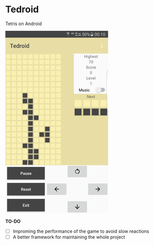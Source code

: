 # Tedroid #
Tetris on Android

<img src="https://raw.githubusercontent.com/DerekDick/Tedroid/master/screenshots/samsung_galaxy_s7_edge.png" width="320"></img>

**TO-DO**
- [ ] Improming the performance of the game to avoid slow reactions
- [ ] A better framework for maintaining the whole project
